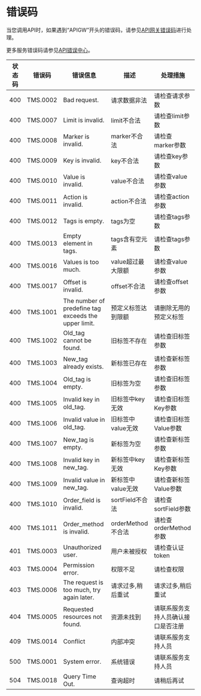 # 错误码<a name="zh-cn_topic_0057939857"></a>

当您调用API时，如果遇到“APIGW”开头的错误码，请参见[API网关错误码](https://support.huaweicloud.com/devg-apisign/api-sign-errorcode.html)进行处理。

更多服务错误码请参见[API错误中心](https://apierrorcenter.developer.huaweicloud.com/apierrorcenter)。

|状态码|错误码|错误信息|描述|处理措施|
|--|--|--|--|--|
|400|TMS.0002|Bad request.|请求数据非法|请检查请求参数|
|400|TMS.0007|Limit is invalid.|limit不合法|请检查limit参数|
|400|TMS.0008|Marker is invalid.|marker不合法|请检查marker参数|
|400|TMS.0009|Key is invalid.|key不合法|请检查key参数|
|400|TMS.0010|Value is invalid.|value不合法|请检查value参数|
|400|TMS.0011|Action is invalid.|action不合法|请检查action参数|
|400|TMS.0012|Tags is empty.|tags为空|请检查tags参数|
|400|TMS.0013|Empty element in tags.|tags含有空元素|请检查tags参数|
|400|TMS.0016|Values is too much.|value超过最大限额|请检查value参数|
|400|TMS.0017|Offset is invalid.|offset不合法|请检查offset参数|
|400|TMS.1001|The number of predefine tag exceeds the upper limit.|预定义标签达到限额|请删除无用的预定义标签|
|400|TMS.1002|Old_tag cannot be found.|旧标签不存在|请检查旧标签参数|
|400|TMS.1003|New_tag already exists.|新标签已存在|请检查新标签参数|
|400|TMS.1004|Old_tag is empty.|旧标签为空|请检查旧标签参数|
|400|TMS.1005|Invalid key in old_tag.|旧标签中key无效|请检查旧标签Key参数|
|400|TMS.1006|Invalid value in old_tag.|旧标签中value无效|请检查旧标签Value参数|
|400|TMS.1007|New_tag is empty.|新标签为空|请检查新标签参数|
|400|TMS.1008|Invalid key in new_tag.|新标签中key无效|请检查新标签Key参数|
|400|TMS.1009|Invalid value in new_tag.|新标签中value无效|请检查新标签Value参数|
|400|TMS.1010|Order_field is invalid.|sortField不合法|请检查sortField参数|
|400|TMS.1011|Order_method is invalid.|orderMethod不合法|请检查orderMethod参数|
|401|TMS.0003|Unauthorized user.|用户未被授权|请检查认证token|
|403|TMS.0004|Permission error.|权限不足|请检查权限|
|403|TMS.0006|The request is too much, try again later.|请求过多,稍后重试|请求过多,稍后重试|
|404|TMS.0005|Requested resources not found.|资源未找到|请联系服务支持人员确认接口是否注册|
|409|TMS.0014|Conflict|内部冲突|请联系服务支持人员|
|500|TMS.0001|System error.|系统错误|请联系服务支持人员|
|504|TMS.0018|Query Time Out.|查询超时|请稍后再试|


